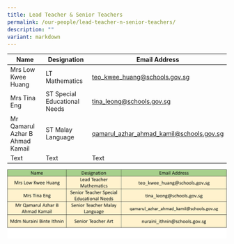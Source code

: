 ```yaml
---
title: Lead Teacher & Senior Teachers
permalink: /our-people/lead-teacher-n-senior-teachers/
description: ""
variant: markdown
---
```



| Name | Designation | Email Address |
| -------- | -------- | -------- |
| Mrs Low Kwee Huang     | LT Mathematics   | teo_kwee_huang@schools.gov.sg     |
| Mrs Tina Eng     | ST Special Educational Needs     | tina_leong@schools.gov.sg     |
| Mr Qamarul Azhar B Ahmad Kamail     | ST Malay Language     |  qamarul_azhar_ahmad_kamil@schools.gov.sg    |
| Text     | Text     | Text     |




![](/images/Staff%20List/senior%20teacher.jpg)